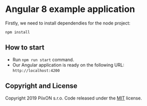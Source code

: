 # Angular 8 example application

Firstly, we need to install dependendies for the node project:
```
npm install
```

## How to start

* Run `npm run start` command.
* Our Angular application is ready on the following URL: `http://localhost:4200`

## Copyright and License

Copyright 2019 PiixON s.r.o. Code released under the [MIT](https://github.com/peter-patocka/java-angular-client/blob/master/LICENSE) license.